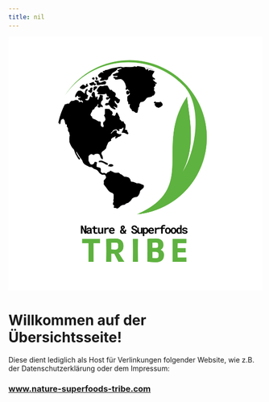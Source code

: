 ```yaml
---
title: nil
---
```

![Ein Bild des Logos von"Nature & and Superfoods Tribe"](https://raw.githubusercontent.com/tribe2nature/tribe2nature.github.io/main/Tribe%20Logo.png) 
# Willkommen auf der Übersichtsseite!
Diese dient lediglich als Host für Verlinkungen folgender Website, wie z.B. der Datenschutzerklärung oder dem Impressum: 
### www.nature-superfoods-tribe.com
